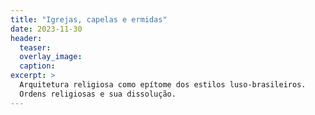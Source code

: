 ```yaml
---
title: "Igrejas, capelas e ermidas"
date: 2023-11-30
header:
  teaser:
  overlay_image:
  caption:
excerpt: >
  Arquitetura religiosa como epítome dos estilos luso-brasileiros.
  Ordens religiosas e sua dissolução.
---
```

